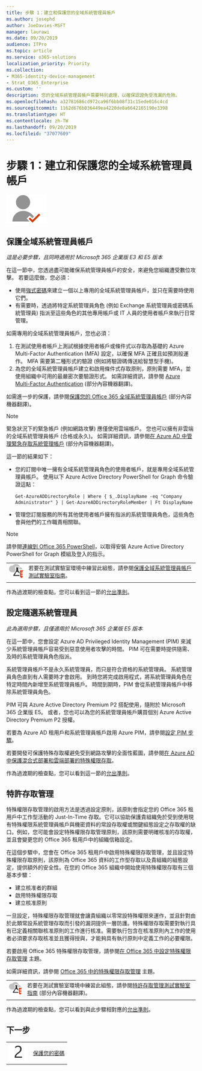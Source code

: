 ```yaml
---
title: 步驟 1：建立和保護您的全域系統管理員帳戶
ms.author: josephd
author: JoeDavies-MSFT
manager: laurawi
ms.date: 09/20/2019
audience: ITPro
ms.topic: article
ms.service: o365-solutions
localization_priority: Priority
ms.collection:
- M365-identity-device-management
- Strat_O365_Enterprise
ms.custom: ''
description: 您的全域系統管理員帳戶需要特別處理，以確保認證免受洩漏的危險。
ms.openlocfilehash: a32781686cd972ca96f6bb08f31c15ede016c4cd
ms.sourcegitcommit: 1162d676b036449ea4220de8a6642165190e3398
ms.translationtype: HT
ms.contentlocale: zh-TW
ms.lasthandoff: 09/20/2019
ms.locfileid: "37077609"
---
```

# <a name="step-1-create-and-protect-your-global-admin-accounts"></a>步驟 1：建立和保護您的全域系統管理員帳戶

![](./media/deploy-foundation-infrastructure/identity_icon-small.png)

<a name="identity-global-admin"></a>
## <a name="protect-global-administrator-accounts"></a>保護全域系統管理員帳戶

*這是必要步驟，且同時適用於 Microsoft 365 企業版 E3 和 E5 版本*

在這一節中，您透過盡可能確保系統管理員帳戶的安全，來避免您組織遭受數位攻擊。 若要這麼做，您必須：

- 使用[強式密碼](https://support.microsoft.com//help/4026406/microsoft-account-create-a-strong-password)來建立一個以上專用的全域系統管理員帳戶，並只在需要時使用它們。
- 有需要時，透過將特定系統管理員角色 (例如 Exchange 系統管理員或密碼系統管理員) 指派至這些角色的其他專用帳戶或 IT 人員的使用者帳戶來執行日常管理。

如需專用的全域系統管理員帳戶，您也必須：

1. 在測試使用者帳戶上測試根據使用者帳戶或條件式以存取為基礎的 Azure Multi-Factor Authentication (MFA) 設定，以確保 MFA 正確且如預測般運作。 MFA 需要第二種形式的驗證 (例如將驗證碼傳送給智慧型手機)。
2. 為您的全域系統管理員帳戶建立和啟用條件式存取原則，原則需要 MFA，並使用組織中可用的最嚴密次要驗證形式。 如需詳細資訊，請參閱 [Azure Multi-Factor Authentication](identity-access-prerequisites.md#protecting-administrator-accounts) (部分內容機器翻譯)。

如需進一步的保護，請參閱[保護您的 Office 365 全域系統管理員帳戶](https://docs.microsoft.com/office365/enterprise/protect-your-global-administrator-accounts#additional-protections-for-enterprise-organizations) (部分內容機器翻譯)。

> [!Note]
> 緊急狀況下的緊急帳戶 (例如網路攻擊) 應僅使用雲端帳戶。 您也可以擁有非雲端的全域系統管理員帳戶 (合格或永久)。 如需詳細資訊，請參閱[在 Azure AD 中管理緊急存取系統管理帳戶](https://docs.microsoft.com/azure/active-directory/users-groups-roles/directory-emergency-access) (部分內容機器翻譯)。

這一節的結果如下：

- 您的訂閱中唯一擁有全域系統管理員角色的使用者帳戶，就是專用全域系統管理員帳戶。 使用以下 Azure Active Directory PowerShell for Graph 命令驗證這點： 
  ```
  Get-AzureADDirectoryRole | Where { $_.DisplayName -eq "Company Administrator" } | Get-AzureADDirectoryRoleMember | Ft DisplayName
  ```
- 管理您訂閱服務的所有其他使用者帳戶擁有指派的系統管理員角色，這些角色會與他們的工作職責相關聯。

> [!Note]
> 請參閱[連線到 Office 365 PowerShell](https://docs.microsoft.com/office365/enterprise/powershell/connect-to-office-365-powershell)，以取得安裝 Azure Active Directory PowerShell for Graph 模組及登入的指示。

|||
|:-------|:-----|
|![Microsoft Cloud 的測試實驗室指南](media/m365-enterprise-test-lab-guides/cloud-tlg-icon-small.png)|  若要在測試實驗室環境中練習此組態，請參閱[保護全域系統管理員帳戶測試實驗室指南](protect-global-administrator-accounts-microsoft-365-test-environment.md)。 |
|||

作為過渡期的檢查點，您可以看到這一節的[允出準則](identity-exit-criteria.md#crit-identity-global-admin)。


<a name="identity-pim"></a>
## <a name="set-up-on-demand-administrators"></a>設定隨選系統管理員

*此為選用步驟，且僅適用於 Microsoft 365 企業版 E5 版本*

在這一節中，您會設定 Azure AD Privileged Identity Management (PIM) 來減少系統管理員帳戶容易受到惡意使用者攻擊的時間。 PIM 可在需要時提供隨需、及時的系統管理員角色指派。  

系統管理員帳戶不是永久系統管理員，而只是符合資格的系統管理員。 系統管理員角色直到有人需要時才會啟用。 到時您將完成啟用程式，將系統管理員角色在特定時間內新增至系統管理員帳戶。 時間到期時，PIM 會從系統管理員帳戶中移除系統管理員角色。

PIM 可與 Azure Active Directory Premium P2 搭配使用，隨附於 Microsoft 365 企業版 E5。 或者，您也可以為您的系統管理員帳戶購買個別 Azure Active Directory Premium P2 授權。

若要為 Azure AD 租用戶和系統管理員帳戶啟用 Azure PIM，請參閱[設定 PIM 步驟](https://docs.microsoft.com/azure/active-directory/active-directory-privileged-identity-management-configure)。

若要開發可保護特殊存取權避免受到網路攻擊的全面性藍圖，請參閱[在 Azure AD 中保護混合式部署和雲端部署的特殊權限存取](https://docs.microsoft.com/azure/active-directory/admin-roles-best-practices)。

作為過渡期的檢查點，您可以看到這一節的[允出準則](identity-exit-criteria.md#crit-identity-pim)。


<a name="identity-pam"></a>
## <a name="privileged-access-management"></a>特許存取管理

特殊權限存取管理的啟用方法是透過設定原則，該原則會指定您的 Office 365 租用戶中工作型活動的 Just-In-Time 存取。它可以協助保護貴組織免於受到使用現有特殊權限系統管理員帳戶與機密資料的常設存取權或關鍵組態設定之存取權的缺口。例如，您可能會設定特殊權限存取管理原則，該原則需要明確核准的存取權，並且會變更您的 Office 365 租用戶中的組織信箱設定。

在這個步驟中，您會在 Office 365 租用戶中啟用特殊權限存取管理，並且設定特殊權限存取原則，該原則為 Office 365 資料的工作型存取以及貴組織的組態設定，提供額外的安全性。在您的 Office 365 組織中開始使用特殊權限存取有三個基本步驟：

- 建立核准者的群組
- 啟用特殊權限存取
- 建立核准原則

一旦設定，特殊權限存取管理就會讓貴組織以零常設特殊權限來運作，並且針對由於此類常設系統管理存取而引發的漏洞提供一層防護。特殊權限存取需要對執行具有已定義相關聯核准原則的工作進行核准。需要執行包含在核准原則內工作的使用者必須要求存取核准並且獲得授與，才能夠具有執行原則中定義工作的必要權限。

若要啟用 Office 365 特殊權限存取管理，請參閱[在 Office 365 中設定特殊權限存取管理](https://docs.microsoft.com/office365/securitycompliance/privileged-access-management-configuration) 主題。

如需詳細資訊，請參閱 [Office 365 中的特殊權限存取管理](https://docs.microsoft.com/office365/securitycompliance/privileged-access-management-overview) 主題。


|||
|:-------|:-----|
|![Microsoft Cloud 的測試實驗室指南](media/m365-enterprise-test-lab-guides/cloud-tlg-icon-small.png)|  若要在測試實驗室環境中練習此組態，請參閱[特許存取管理測試實驗室指南](privileged-access-microsoft-365-enterprise-dev-test-environment.md) (部分內容機器翻譯)。 |
|||

作為過渡期的檢查點，您可以看到與此步驟相對應的[允出準則](identity-exit-criteria.md#crit-identity-pam)。

## <a name="next-step"></a>下一步

|||
|:-------|:-----|
|![](./media/stepnumbers/Step2.png)| [保護您的密碼](identity-secure-your-passwords.md) |

